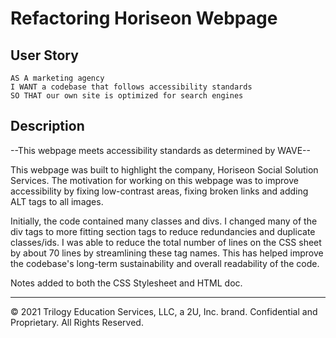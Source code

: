 # Refactoring Horiseon Webpage



## User Story

```
AS A marketing agency
I WANT a codebase that follows accessibility standards
SO THAT our own site is optimized for search engines
```

## Description
--This webpage meets accessibility standards as determined by WAVE--

This webpage was built to highlight the company, Horiseon Social Solution Services. The motivation for working on this webpage was to improve accessibility by fixing low-contrast areas, fixing broken links and adding ALT tags to all images.

Initially, the code contained many classes and divs. I changed many of the div tags to more fitting section tags to reduce redundancies and duplicate classes/ids. I was able to reduce the total number of lines on the CSS sheet by about 70 lines by streamlining these tag names. This has helped improve the codebase's long-term sustainability and overall readability of the code.

Notes added to both the CSS Stylesheet and HTML doc.

---
© 2021 Trilogy Education Services, LLC, a 2U, Inc. brand. Confidential and Proprietary. All Rights Reserved.

